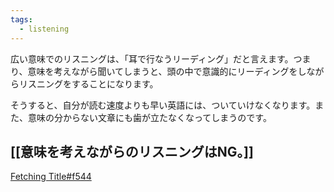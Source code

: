 ```yaml
---
tags:
  - listening
---
```

広い意味でのリスニングは、「耳で行なうリーディング」だと言えます。つまり、意味を考えながら聞いてしまうと、頭の中で意識的にリーディングをしながらリスニングをすることになります。  
  
そうすると、自分が読む速度よりも早い英語には、ついていけなくなります。また、意味の分からない文章にも歯が立たなくなってしまうのです。

## [[意味を考えながらのリスニングはNG。]] 

[Fetching Title#f544](https://alpha.japantimes.co.jp/clubalpha-sample/lecture/lecture02/259/?doing_wp_cron=1708429127.9036281108856201171875)